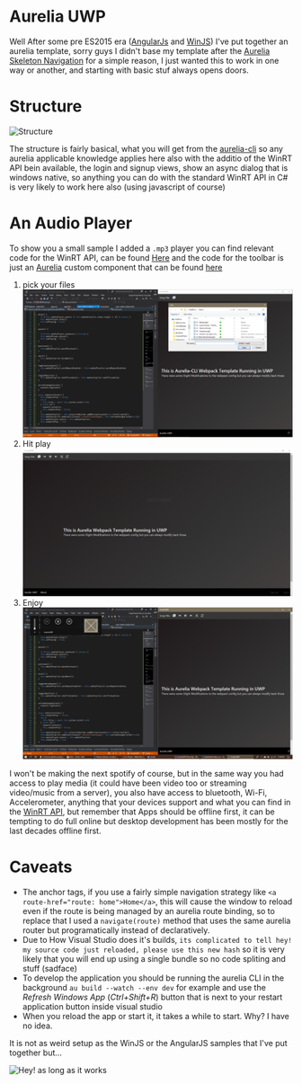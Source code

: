 [Aurelia Skeleton Navigation]:https://github.com/aurelia/skeleton-navigation
[aurelia-cli]: https://github.com/aurelia/cli
[WinJS]: https://github.com/AngelMunoz/WinJS-ES2015-UWP
[AngularJs]: https://github.com/AngelMunoz/Angularjs-ES2015-UWP
[Aurelia]: https://bulma.io
[WinRT API]: https://docs.microsoft.com/en-us/uwp/api/

# Aurelia UWP

Well After some pre ES2015 era ([AngularJs] and [WinJS])
I've put together an aurelia template, sorry guys I didn't base my template after the [Aurelia Skeleton Navigation]
for a simple reason, I just wanted this to work in one way or another, and starting with basic stuf always opens doors.

# Structure
![Structure](https://i.imgur.com/BzN6C1P.png)

The structure is fairly basical, what you will get from the [aurelia-cli] so any aurelia applicable knowledge applies here also
with the additio of the WinRT API bein available, the login and signup views, show an async dialog that is windows native, so anything
you can do with the standard WinRT API in C# is very likely to work here also (using javascript of course)

# An Audio Player
To show you a small sample I added a `.mp3` player you can find relevant code for the WinRT API, can be found [Here](https://github.com/AngelMunoz/AureliaUWP/tree/master/AureliaUWP/src/lib)
and the code for the toolbar is just an [Aurelia] custom component that can be found [here](https://github.com/AngelMunoz/AureliaUWP/tree/master/AureliaUWP/src/resources/uwp-media-toolbar)


1. pick your files
    ![File Picker](https://raw.githubusercontent.com/AngelMunoz/AureliaUWP/master/AureliaUWP/images/media-player3.PNG)
2. Hit play
    ![aurelia uwp](https://raw.githubusercontent.com/AngelMunoz/AureliaUWP/master/AureliaUWP/images/media-player.PNG)
3. Enjoy
    ![File Picker](https://raw.githubusercontent.com/AngelMunoz/AureliaUWP/master/AureliaUWP/images/media-player2.PNG)

I won't be making the next spotify of course, but in the same way you had access to play media (it could have been video too or streaming video/music from a server), you also have access to bluetooth, Wi-Fi, Accelerometer, anything that your devices support and what you can find in the [WinRT API],  but remember that Apps should be offline first, it can be tempting to do full online but desktop development has been mostly for the last decades offline first.

# Caveats
- The anchor tags, if you use a fairly simple  navigation strategy like `<a route-href="route: home">Home</a>`, this will cause the window to reload even if the route is being managed by an aurelia route binding, so to replace that I used a `navigate(route)` method that uses the same aurelia router but programatically instead of declaratively.
- Due to How Visual Studio does it's builds, `its complicated to tell hey! my source code just reloaded, please use this new hash` so it is very likely that you will end up using a single bundle so no code spliting and stuff (sadface)
- To develop the application you should be running the aurelia CLI in the background `au build --watch --env dev` for example and use the *Refresh Windows App* (*Ctrl+Shift+R*) button that is next to your restart application button inside visual studio
- When you reload the app or start it, it takes a while to start. Why? I have no idea.

It is not as weird setup as the WinJS or the AngularJS samples that I've put together but...

![Hey! as long as it works](http://i0.kym-cdn.com/photos/images/original/001/075/794/3e1.png)


